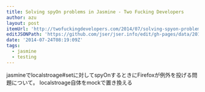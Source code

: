 ```yaml
---
title: Solving spyOn problems in Jasmine - Two Fucking Developers
author: azu
layout: post
itemUrl: 'http://twofuckingdevelopers.com/2014/07/solving-spyon-problems-in-jasmine/'
editJSONPath: 'https://github.com/jser/jser.info/edit/gh-pages/data/2014/07/index.json'
date: '2014-07-24T08:19:09Z'
tags:
  - jasmine
  - testing
---
```

jasmineでlocalstroage#setに対してspyOnするときにFirefoxが例外を投げる問題について。
localstroage自体をmockで置き換える
